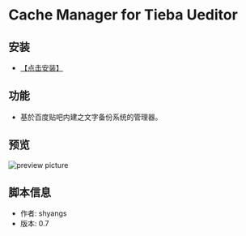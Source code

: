 # Cache Manager for Tieba Ueditor #

## 安装 ##
* [【点击安装】](https://userscript.firefoxcn.net/js/Cache_Manager_for_Tieba_Ueditor.user.js)

## 功能 ##
* 基於百度贴吧内建之文字备份系统的管理器。

## 预览 ##
![preview picture](https://i.imgur.com/SszCfOo.png)

## 脚本信息 ##
* 作者: shyangs
* 版本: 0.7
